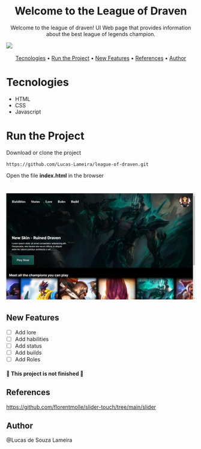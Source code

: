 <!-- # league-of-draven -->
<h1 align="center">Welcome to the League of Draven</h1>

<p align="center">
Welcome to the league of draven! UI Web page that provides information about the best league of legends champion.
</p>

<img src="https://img.shields.io/static/v1?label=Draven&message=The Best&color=2f7971&style=for-the-badge&logo=ghost"/>
 
<p align="center"> 
 <a href="#Tecnologies">Tecnologies</a> • 
 <a href="#Run the Project">Run the Project</a> • 
 <a href="#New Features">New Features</a> • 
 <a href="#References">References</a> • 
 <a href="#Author">Author</a>
</p>

# Tecnologies
* HTML
* CSS
* Javascript

# Run the Project
<p>
 Download or clone the project

  ```
  https://github.com/Lucas-Lameira/league-of-draven.git
  ```
Open the file **index.html** in the browser
</p>

<h1 align="center">
  <img alt="project image" title="#project" src="./screenshots/img1.png" />
</h1>


## New Features
- [ ] Add lore
- [ ] Add habilities
- [ ] Add status
- [ ] Add builds
- [ ] Add Roles

<!-- Estatus do projeto -->
#### 🚧 This project is not finished 🚧
## References
https://github.com/florentmolle/slider-touch/tree/main/slider


## Author
@Lucas de Souza Lameira
